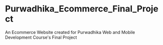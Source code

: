 # Purwadhika_Ecommerce_Final_Project
An Ecommerce Website created for Purwadhika Web and Mobile Development Course's Final Project
